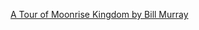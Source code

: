 ---
layout: post
wordpress_id: 1477
wordpress_url: http://noesbueno.com/archives/1477
date: '2012-05-23 13:15:06 -0500'
date_gmt: '2012-05-23 18:15:06 -0500'
body: |
  <p><a href="http://www.andamosarmados.com/?p=133517">A Tour of Moonrise Kingdom by Bill Murray</a></p>
---